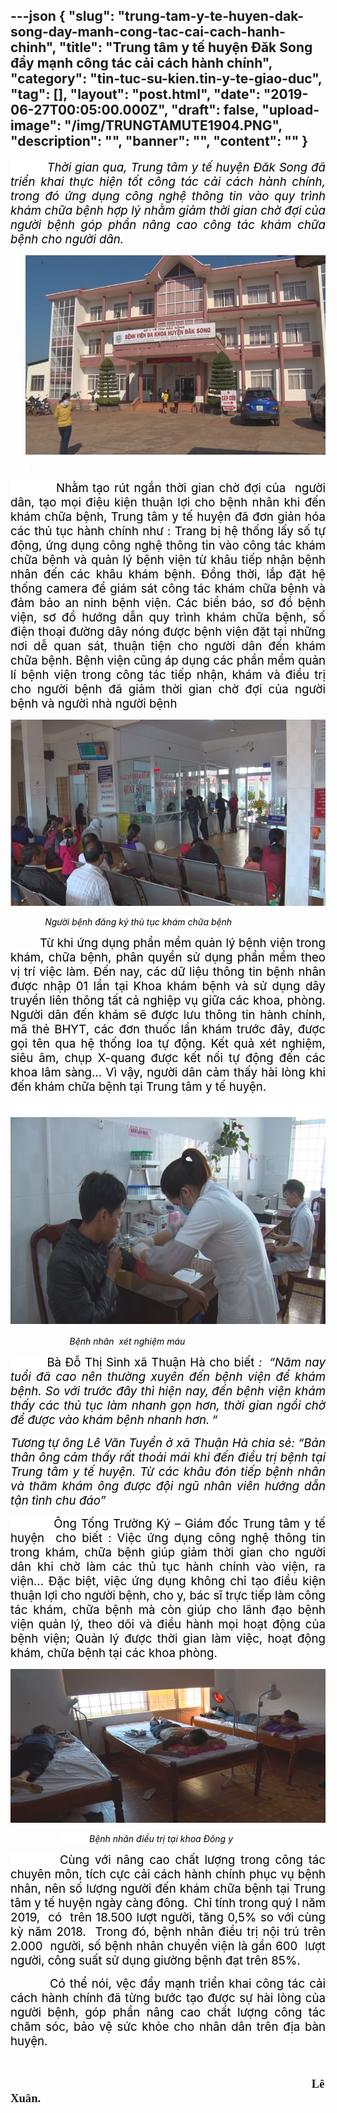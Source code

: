 ---json
{
    "slug": "trung-tam-y-te-huyen-dak-song-day-manh-cong-tac-cai-cach-hanh-chinh",
    "title": "Trung tâm y tế huyện Đăk Song đẩy mạnh công tác cải cách hành chính",
    "category": "tin-tuc-su-kien.tin-y-te-giao-duc",
    "tag": [],
    "layout": "post.html",
    "date": "2019-06-27T00:05:00.000Z",
    "draft": false,
    "upload-image": "/img/TRUNGTAMUTE1904.PNG",
    "description": "",
    "banner": "",
    "__content__": ""
}
---
<p style="text-align:justify"><em><span style="font-size:14.0pt"><span style="background-color:white"><span style="color:black">&nbsp; &nbsp; &nbsp; &nbsp; &nbsp; Thời gian qua, Trung t&acirc;m y tế huyện Đăk Song đ&atilde; triển khai thực hiện tốt c&ocirc;ng t&aacute;c cải c&aacute;ch h&agrave;nh ch&iacute;nh, </span></span></span></em><em><span style="font-size:14.0pt"><span style="background-color:white"><span style="color:black">trong đ&oacute; ứng dụng c&ocirc;ng nghệ th&ocirc;ng tin v&agrave;o </span></span></span></em><em><span style="font-size:14.0pt"><span style="background-color:white"><span style="color:black">quy tr&igrave;nh </span></span></span></em><em><span style="font-size:14.0pt"><span style="background-color:white"><span style="color:black">kh&aacute;m chữa bệnh</span></span></span></em><em><span style="font-size:14.0pt"><span style="background-color:white"><span style="color:black"> hợp l&yacute; nhằm giảm thời gian chờ đợi của người bệnh g&oacute;p phần n&acirc;ng cao c&ocirc;ng t&aacute;c kh&aacute;m chữa bệnh cho người d&acirc;n. </span></span></span></em></p>

<p style="margin-left:18.0pt; text-align:justify"><em><span style="font-size:14.0pt"><span style="background-color:white"><span style="color:black"><img alt="" src="/img/TRUNGTAMUTE1901.PNG" />&nbsp;</span></span></span></em></p>

<p style="text-align:justify"><span style="font-size:14.0pt"><span style="background-color:white"><span style="color:black">&nbsp; &nbsp; &nbsp; &nbsp; &nbsp; Nhằm</span></span></span> <span style="font-size:14.0pt"><span style="background-color:white"><span style="color:black">tạo </span></span></span><span style="font-size:14.0pt"><span style="background-color:white"><span style="color:black">r&uacute;t ngắn thời gian chờ đợi của </span></span></span><span style="font-size:14.0pt"><span style="background-color:white"><span style="color:black">&nbsp;người d&acirc;n</span></span></span><span style="font-size:14.0pt"><span style="background-color:white"><span style="color:black">,</span></span></span><span style="font-size:14.0pt"><span style="background-color:white"><span style="color:black"> tạo mọi điệu kiện thuận lợi </span></span></span><span style="font-size:14.0pt"><span style="background-color:white"><span style="color:black">cho bệnh nh&acirc;n </span></span></span><span style="font-size:14.0pt"><span style="background-color:white"><span style="color:black">khi đến kh&aacute;m </span></span></span><span style="font-size:14.0pt"><span style="background-color:white"><span style="color:black">chữa </span></span></span><span style="font-size:14.0pt"><span style="background-color:white"><span style="color:black">bệnh,</span></span></span><span style="font-size:14.0pt"><span style="background-color:white"><span style="color:black"> Trung t&acirc;m y tế huyện đ&atilde; đơn </span></span></span><span style="font-size:14.0pt"><span style="background-color:white"><span style="color:black">giản h&oacute;a c&aacute;c thủ tục h&agrave;nh ch&iacute;nh </span></span></span><span style="font-size:14.0pt"><span style="background-color:white"><span style="color:black">như : </span></span></span><span style="font-size:14.0pt"><span style="background-color:white"><span style="color:black">Trang bị hệ thống lấy số tự động, ứng dụng c&ocirc;ng nghệ th&ocirc;ng tin v&agrave;o c&ocirc;ng t&aacute;c kh&aacute;m chữa bệnh v&agrave; quản l&yacute; bệnh viện từ kh&acirc;u tiếp nhận bệnh nh&acirc;n đến c&aacute;c kh&acirc;u kh&aacute;m bệnh</span></span></span><span style="font-size:14.0pt"><span style="background-color:white"><span style="color:black">. Đồng thời, </span></span></span><span style="font-size:14.0pt"><span style="background-color:white"><span style="color:black">lắp đặt hệ thống camera để gi&aacute;m s&aacute;t c&ocirc;ng t&aacute;c kh&aacute;m chữa bệnh v&agrave; đảm bảo an ninh bệnh viện. C&aacute;c biển b&aacute;o, sơ đồ bệnh viện, sơ đồ hướng dẫn quy tr&igrave;nh kh&aacute;m chữa bệnh, số điện thoại đường d&acirc;y n&oacute;ng được bệnh viện đặt tại những nơi dễ quan s&aacute;t, thuận tiện cho người d&acirc;n đến kh&aacute;m chữa bệnh. Bệnh viện cũng &aacute;p dụng c&aacute;c phần mềm quản l&iacute; b&ecirc;̣nh vi&ecirc;̣n trong c&ocirc;ng t&aacute;c tiếp nh&acirc;̣n, kh&aacute;m v&agrave; điều trị cho người b&ecirc;̣nh đ&atilde; giảm thời gian chờ đợi của người b&ecirc;̣nh v&agrave; người nh&agrave; người b&ecirc;̣nh</span></span></span></p>

<p style="text-align:justify"><img alt="" src="/img/TRUNGTAMUTE1902.PNG" /></p>

<p style="text-align:justify">&nbsp;&nbsp;&nbsp;&nbsp;&nbsp;&nbsp;&nbsp;&nbsp;&nbsp;&nbsp;&nbsp;&nbsp;&nbsp; <em><span style="background-color:white"><span style="color:black">Người bệnh đăng k&yacute; thủ tục kh&aacute;m chữa bệnh</span></span></em></p>

<p style="text-align:justify">&nbsp; &nbsp; &nbsp; &nbsp; &nbsp; &nbsp;<span style="font-size:14.0pt"><span style="background-color:white"><span style="color:black">Từ khi ứng dụng phần mềm quản l&yacute; bệnh viện trong kh&aacute;m, chữa bệnh, ph&acirc;n quyền sử dụng phần mềm theo vị tr&iacute; việc l&agrave;m. Đến nay, c&aacute;c dữ liệu th&ocirc;ng tin bệnh nh&acirc;n được nhập 01 lần tại Khoa kh&aacute;m bệnh v&agrave; sử dụng d&acirc;y truyền li&ecirc;n th&ocirc;ng tất cả nghiệp vụ giữa c&aacute;c khoa, ph&ograve;ng. Người d&acirc;n đến kh&aacute;m sẽ được lưu th&ocirc;ng tin h&agrave;nh ch&iacute;nh, m&atilde; thẻ BHYT, c&aacute;c đơn thuốc lần kh&aacute;m trước đ&acirc;y, được gọi t&ecirc;n qua hệ thống loa tự động. Kết quả x&eacute;t nghiệm, si&ecirc;u &acirc;m, chụp X-quang được kết nối tự động đến c&aacute;c khoa l&acirc;m s&agrave;ng...</span></span></span><span style="font-size:14.0pt"><span style="background-color:white"><span style="color:black"> V&igrave; vậy</span></span></span><span style="font-size:14.0pt"><span style="background-color:white"><span style="color:black">,</span></span></span><span style="font-size:14.0pt"><span style="background-color:white"><span style="color:black"> người d&acirc;n cảm thấy h&agrave;i l&ograve;ng khi đến kh&aacute;m chữa bệnh tại Trung t&acirc;m y tế huyện. </span></span></span></p>

<p style="text-align:justify"><span style="font-size:14.0pt"><span style="background-color:white"><span style="color:black">&nbsp; &nbsp; &nbsp;<img alt="" src="/img/TRUNGTAMUTE1903.PNG" /></span></span></span></p>

<p style="text-align:justify">&nbsp;&nbsp;&nbsp;&nbsp;&nbsp;&nbsp;&nbsp;&nbsp;&nbsp;&nbsp;&nbsp;&nbsp;&nbsp;&nbsp;&nbsp;&nbsp;&nbsp;&nbsp;&nbsp;&nbsp;&nbsp;&nbsp;&nbsp; <em><span style="background-color:white"><span style="color:black">Bệnh nh&acirc;n &nbsp;x&eacute;t nghiệm m&aacute;u</span></span></em></p>

<p style="text-align:justify"><span style="font-size:14.0pt"><span style="background-color:white"><span style="color:black">&nbsp; &nbsp; &nbsp; &nbsp; &nbsp;B&agrave; </span></span></span><span style="font-size:14.0pt"><span style="background-color:white"><span style="color:black">Đỗ Thị Sinh x&atilde; Thuận H&agrave; </span></span></span><span style="font-size:14.0pt"><span style="background-color:white"><span style="color:black">cho biết <em>: </em></span></span></span><em>&nbsp;</em><em><span style="font-size:14.0pt"><span style="background-color:white"><span style="color:black">&ldquo;</span></span></span></em><em><span style="font-size:14.0pt"><span style="background-color:white"><span style="color:black">Năm nay tuổi đ&atilde; cao n&ecirc;n </span></span></span></em><em><span style="font-size:14.0pt"><span style="background-color:white"><span style="color:black">thường xuy&ecirc;n đến bệnh viện để kh&aacute;m</span></span></span></em><em><span style="font-size:14.0pt"><span style="background-color:white"><span style="color:black"> bệnh</span></span></span></em><em><span style="font-size:14.0pt"><span style="background-color:white"><span style="color:black">. </span></span></span></em><em><span style="font-size:14.0pt"><span style="background-color:white"><span style="color:black">So với trước đ&acirc;y th&igrave; hiện nay</span></span></span></em><em><span style="font-size:14.0pt"><span style="background-color:white"><span style="color:black">,</span></span></span></em><em> </em><em><span style="font-size:14.0pt"><span style="background-color:white"><span style="color:black">đến bệnh viện kh&aacute;m thấy c&aacute;c thủ tục l&agrave;m nhanh gọn hơn, thời gian ngồi chờ để được v&agrave;o kh&aacute;m bệnh nhanh hơn.</span></span></span></em><em> </em><em><span style="font-size:14.0pt"><span style="background-color:white"><span style="color:black">&ldquo;</span></span></span></em></p>

<p style="text-align:justify"><em><span style="font-size:14.0pt"><span style="background-color:white"><span style="color:black">Tương<strong> </strong>tự &ocirc;ng L&ecirc; Văn Tuyển ở x&atilde; Thuận H&agrave; chia sẻ:</span></span></span></em><em><span style="font-size:14.0pt"><span style="background-color:white"><span style="color:black"> &ldquo;</span></span></span></em><em><span style="font-size:14.0pt"><span style="background-color:white"><span style="color:black">Bản th&acirc;n &ocirc;ng cảm thấy rất thoải m&aacute;i khi đến điều trị bệnh tại Trung t&acirc;m y tế huyện. Từ c&aacute;c kh&acirc;u đ&oacute;n tiếp bệnh nh&acirc;n v&agrave; thăm kh&aacute;m &ocirc;ng được đội ngũ nh&acirc;n vi&ecirc;n hướng dẫn tận t&igrave;nh chu đ&aacute;o</span></span></span></em><em><span style="font-size:14.0pt"><span style="background-color:white"><span style="color:black">&rdquo;</span></span></span></em></p>

<p style="text-align:justify"><span style="font-size:14.0pt"><span style="background-color:white"><span style="color:black">&nbsp; &nbsp; &nbsp; &nbsp; &nbsp; &Ocirc;ng Tống Trường K&yacute; &ndash; Gi&aacute;m đốc Trung t&acirc;m y tế huyện </span></span></span><span style="font-size:14.0pt"><span style="background-color:white"><span style="color:black">&nbsp;cho biết : Việc ứng dụng c&ocirc;ng nghệ th&ocirc;ng tin trong kh&aacute;m, chữa bệnh gi&uacute;p giảm thời gian cho người d&acirc;n khi chờ l&agrave;m c&aacute;c thủ tục h&agrave;nh ch&iacute;nh v&agrave;o viện, ra viện... Đặc biệt, việc ứng dụng kh&ocirc;ng chỉ tạo điều kiện thuận lợi cho người bệnh, cho y, b&aacute;c sĩ trực tiếp l&agrave;m c&ocirc;ng t&aacute;c kh&aacute;m, chữa bệnh m&agrave; c&ograve;n gi&uacute;p cho l&atilde;nh đạo bệnh viện quản l&yacute;, theo d&otilde;i v&agrave; điều h&agrave;nh mọi hoạt động của bệnh viện; Quản l&yacute; được thời gian l&agrave;m việc, hoạt động kh&aacute;m, chữa bệnh</span></span></span><span style="font-size:14.0pt"><span style="background-color:white"><span style="color:black"> tại c&aacute;c khoa ph&ograve;ng. </span></span></span></p>

<p style="text-align:justify"><img alt="" src="/img/TRUNGTAMUTE1904.PNG" /></p>

<p style="text-align:justify">&nbsp;&nbsp;&nbsp;&nbsp;&nbsp;&nbsp;&nbsp;&nbsp;&nbsp; &nbsp;&nbsp;&nbsp;&nbsp;&nbsp;&nbsp;&nbsp;&nbsp;&nbsp; <span style="background-color:white"><span style="color:black">&nbsp;&nbsp;&nbsp;&nbsp;&nbsp;&nbsp;&nbsp;&nbsp;&nbsp;&nbsp;&nbsp; <em>Bệnh nh&acirc;n điều trị tại khoa Đ&ocirc;ng y &nbsp;&nbsp; </em></span></span></p>

<p style="text-align:justify"><span style="font-size:14.0pt"><span style="background-color:white"><span style="color:black">&nbsp; &nbsp; &nbsp; &nbsp; &nbsp;C&ugrave;ng với</span></span></span><span style="font-size:14.0pt"><span style="color:black"> n&acirc;ng cao chất lượng trong c&ocirc;ng t&aacute;c chuy&ecirc;n m&ocirc;n, t&iacute;ch cực cải c&aacute;ch h&agrave;nh ch&iacute;nh phục vụ bệnh nh&acirc;n, n&ecirc;n</span></span><span style="font-size:14.0pt"><span style="color:black"> số lượng người đến kh&aacute;m chữa bệnh tại Trung t&acirc;m y tế huyện ng&agrave;y c&agrave;ng đ&ocirc;ng. </span></span>&nbsp;<span style="font-size:14.0pt"><span style="color:black">Chỉ t&iacute;nh </span></span><span style="font-size:14.0pt"><span style="color:black">trong qu&yacute; I năm 2019,&nbsp; </span></span><span style="font-size:14.0pt"><span style="color:black">c&oacute; </span></span><span style="font-size:14.0pt"><span style="background-color:white"><span style="color:black">&nbsp;tr&ecirc;n 18.500 lượt người, </span></span></span><span style="font-size:14.0pt"><span style="background-color:white"><span style="color:black">tăng 0,5% so với c&ugrave;ng kỳ năm 2018. </span></span></span><span style="font-size:14.0pt"><span style="background-color:white"><span style="color:black">&nbsp;Trong đ&oacute;, bệnh nh&acirc;n điều trị nội tr&uacute; tr&ecirc;n 2.000&nbsp; người, số bệnh nh&acirc;n chuyển viện l&agrave; gần 600&nbsp; lượt người, c&ocirc;ng suất sử dụng giường bệnh đạt tr&ecirc;n 85%. </span></span></span></p>

<p style="text-align:justify"><span style="font-size:14.0pt"><span style="color:black">&nbsp; &nbsp; &nbsp; &nbsp; &nbsp;C&oacute; thể n&oacute;i, v</span></span><span style="font-size:14.0pt"><span style="color:black">ệc đẩy mạnh triển khai c&ocirc;ng t&aacute;c cải c&aacute;ch h&agrave;nh ch&iacute;nh đ&atilde; từng bước tạo được sự h&agrave;i l&ograve;ng của người bệnh, g&oacute;p phần n&acirc;ng cao chất lượng c&ocirc;ng t&aacute;c chăm s&oacute;c, bảo vệ sức khỏe cho nh&acirc;n d&acirc;n tr&ecirc;n địa b&agrave;n</span></span><span style="font-size:14.0pt"><span style="color:black"> huyện</span></span><span style="font-size:14.0pt"><span style="color:black">.</span></span></p>

<p>&nbsp;</p>

<p>&nbsp;&nbsp;&nbsp;&nbsp;&nbsp;&nbsp;&nbsp;&nbsp;&nbsp;&nbsp;&nbsp;&nbsp;&nbsp;&nbsp;&nbsp;&nbsp;&nbsp;&nbsp;&nbsp;&nbsp;&nbsp;&nbsp;&nbsp;&nbsp;&nbsp;&nbsp;&nbsp;&nbsp;&nbsp;&nbsp;&nbsp;&nbsp;&nbsp;&nbsp;&nbsp;&nbsp;&nbsp;&nbsp;&nbsp;&nbsp;&nbsp;&nbsp;&nbsp;&nbsp;&nbsp;&nbsp;&nbsp;&nbsp;&nbsp;&nbsp;&nbsp;&nbsp;&nbsp;&nbsp;&nbsp;&nbsp;&nbsp;&nbsp;&nbsp;&nbsp;&nbsp;&nbsp;&nbsp;&nbsp;&nbsp;&nbsp;&nbsp;&nbsp;&nbsp;&nbsp;&nbsp;&nbsp;&nbsp;&nbsp;&nbsp;&nbsp;&nbsp;&nbsp;&nbsp;&nbsp;&nbsp;&nbsp;&nbsp; &nbsp;&nbsp;&nbsp;&nbsp;&nbsp;&nbsp;&nbsp;&nbsp;&nbsp;&nbsp;&nbsp;&nbsp;&nbsp;&nbsp;&nbsp;&nbsp;&nbsp;&nbsp;&nbsp;&nbsp;&nbsp;&nbsp;&nbsp; &nbsp;&nbsp;&nbsp;&nbsp;&nbsp;&nbsp;&nbsp;&nbsp;&nbsp;&nbsp;&nbsp; <span style="font-size:14.0pt"><span style="font-family:&quot;Times New Roman&quot;,&quot;serif&quot;">&nbsp;&nbsp;<strong>L&ecirc; Xu&acirc;n.</strong></span></span></p>

